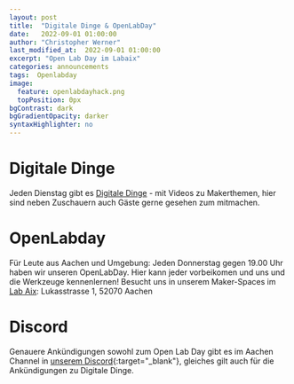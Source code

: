 ```yaml
---
layout: post
title:  "Digitale Dinge & OpenLabDay"
date:   2022-09-01 01:00:00
author: "Christopher Werner"
last_modified_at:  2022-09-01 01:00:00
excerpt: "Open Lab Day im Labaix"
categories: announcements
tags:  Openlabday
image:
  feature: openlabdayhack.png
  topPosition: 0px
bgContrast: dark
bgGradientOpacity: darker
syntaxHighlighter: no
---
```



# Digitale Dinge
Jeden Dienstag gibt es [Digitale Dinge](https://www.digitale-dinge.de) - mit Videos zu Makerthemen, hier sind neben Zuschauern auch Gäste gerne gesehen zum mitmachen.

# OpenLabday

Für Leute aus Aachen und Umgebung: Jeden Donnerstag gegen 19.00 Uhr haben wir unseren OpenLabDay. Hier kann jeder vorbeikomen und uns und die Werkzeuge kennenlernen! Besucht uns in unserem Maker-Spaces im [Lab Aix](https://www.labaix.de/):
Lukasstrasse 1, 52070 Aachen
<div class="img img--fullContainer img--14xLeading" style="background-image: url({{ site.baseurl_posts_img }}openlabday.jpg);"></div>


# Discord

Genauere Ankündigungen sowohl zum Open Lab Day gibt es im Aachen Channel in [unserem Discord](https://discord.gg/FRPbrSP){:target="_blank"}, gleiches gilt auch für die Ankündigungen zu Digitale Dinge.
